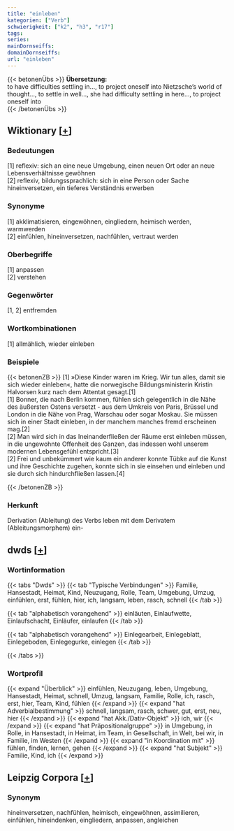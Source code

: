 ```yaml
---
title: "einleben"
kategorien: ["Verb"]
schwierigkeit: ["k2", "h3", "r17"]
tags:
series:
mainDornseiffs:
domainDornseiffs:
url: "einleben"
---
```


{{< betonenÜbs >}}
**Übersetzung:**  
to have difficulties settling in..., to project oneself into Nietzsche’s world of thought..., to settle in well..., she had difficulty settling in here..., to project oneself into  
{{< /betonenÜbs >}}

## Wiktionary [[+](https://de.wiktionary.org/wiki/einleben)]

### Bedeutungen
[1] reflexiv: sich an eine neue Umgebung, einen neuen Ort oder an neue Lebensverhältnisse gewöhnen  
[2] reflexiv, bildungssprachlich: sich in eine Person oder Sache hineinversetzen, ein tieferes Verständnis erwerben  

### Synonyme
[1] akklimatisieren, eingewöhnen, eingliedern, heimisch werden, warmwerden  
[2] einfühlen, hineinversetzen, nachfühlen, vertraut werden  

### Oberbegriffe
[1] anpassen  
[2] verstehen  

### Gegenwörter
[1, 2] entfremden  

### Wortkombinationen
[1] allmählich, wieder einleben  

### Beispiele
{{< betonenZB >}}
[1] »Diese Kinder waren im Krieg. Wir tun alles, damit sie sich wieder einleben«, hatte die norwegische Bildungsministerin Kristin Halvorsen kurz nach dem Attentat gesagt.[1]  
[1] Bonner, die nach Berlin kommen, fühlen sich gelegentlich in die Nähe des äußersten Ostens versetzt - aus dem Umkreis von Paris, Brüssel und London in die Nähe von Prag, Warschau oder sogar Moskau. Sie müssen sich in einer Stadt einleben, in der manchem manches fremd erscheinen mag.[2]  
[2] Man wird sich in das Ineinanderfließen der Räume erst einleben müssen, in die ungewohnte Offenheit des Ganzen, das indessen wohl unserem modernen Lebensgefühl entspricht.[3]  
[2] Frei und unbekümmert wie kaum ein anderer konnte Tübke auf die Kunst und ihre Geschichte zugehen, konnte sich in sie einsehen und einleben und sie durch sich hindurchfließen lassen.[4]  

{{< /betonenZB >}}
### Herkunft
Derivation (Ableitung) des Verbs leben mit dem Derivatem (Ableitungsmorphem) ein-  



## dwds [[+](https://www.dwds.de/wb/einleben)]

### Wortinformation
{{< tabs "Dwds" >}}
{{< tab "Typische Verbindungen" >}}
Familie, Hansestadt, Heimat, Kind, Neuzugang, Rolle, Team, Umgebung, Umzug, einfühlen, erst, fühlen, hier, ich, langsam, leben, rasch, schnell
{{< /tab >}}

{{< tab "alphabetisch vorangehend" >}}
einläuten, Einlaufwette, Einlaufschacht, Einläufer, einlaufen
{{< /tab >}}

{{< tab "alphabetisch vorangehend" >}}
Einlegearbeit, Einlegeblatt, Einlegeboden, Einlegegurke, einlegen
{{< /tab >}}

{{< /tabs >}}

### Wortprofil
{{< expand "Überblick" >}} einfühlen, Neuzugang, leben, Umgebung, Hansestadt, Heimat, schnell, Umzug, langsam, Familie, Rolle, ich, rasch, erst, hier, Team, Kind, fühlen {{< /expand >}}
{{< expand "hat Adverbialbestimmung" >}} schnell, langsam, rasch, schwer, gut, erst, neu, hier {{< /expand >}}
{{< expand "hat Akk./Dativ-Objekt" >}} ich, wir {{< /expand >}}
{{< expand "hat Präpositionalgruppe" >}} in Umgebung, in Rolle, in Hansestadt, in Heimat, im Team, in Gesellschaft, in Welt, bei wir, in Familie, im Westen {{< /expand >}}
{{< expand "in Koordination mit" >}} fühlen, finden, lernen, gehen {{< /expand >}}
{{< expand "hat Subjekt" >}} Familie, Kind, ich {{< /expand >}}

## Leipzig Corpora [[+](https://corpora.uni-leipzig.de/en/res?word=einleben&corpusId=deu_newscrawl-public_2018)]


### Synonym
hineinversetzen, nachfühlen, heimisch, eingewöhnen, assimilieren, einfühlen, hineindenken, eingliedern, anpassen, angleichen

